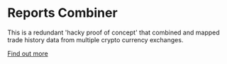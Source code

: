 Reports Combiner
==================================

This is a redundant 'hacky proof of concept' that combined and mapped trade history data from multiple crypto currency exchanges.

<a href="http://www.tonybarnes.me/projects/crypto-reports-combiner" target="_blank">Find out more</a>
